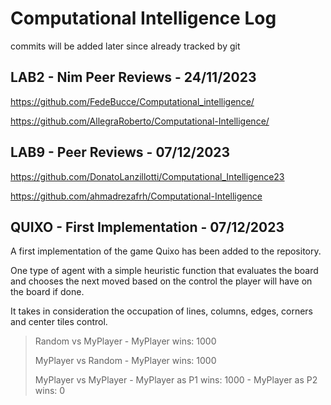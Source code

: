 # Computational Intelligence Log

commits will be added later since already tracked by git

## LAB2 - Nim Peer Reviews - 24/11/2023

https://github.com/FedeBucce/Computational_intelligence/

https://github.com/AllegraRoberto/Computational-Intelligence/

## LAB9 - Peer Reviews - 07/12/2023

https://github.com/DonatoLanzillotti/Computational_Intelligence23

https://github.com/ahmadrezafrh/Computational-Intelligence

## QUIXO - First Implementation - 07/12/2023

A first implementation of the game Quixo has been added to the repository.

One type of agent with a simple heuristic function that evaluates the board and chooses the next moved based on the control the player will have on the board if done.

It takes in consideration the occupation of lines, columns, edges, corners and center tiles control.

> Random vs MyPlayer - MyPlayer wins: 1000
>
> MyPlayer vs Random - MyPlayer wins: 1000
>
> MyPlayer vs MyPlayer - MyPlayer as P1 wins: 1000 - MyPlayer as P2 wins: 0

